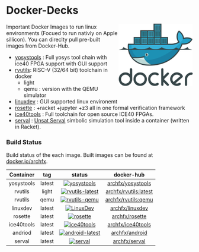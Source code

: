 # Docker-Decks

<img src="https://raw.githubusercontent.com/Archfx/docker-decks/master/images/docker-logo.png" alt="docker" width="200" align="right">
Important Docker Images to run linux environments (Focued to run nativly on Apple sillicon). You can direclty pull pre-built images from Docker-Hub.

<!-- [![dockeri.co](https://dockerico.blankenship.io/image/archfx/yosystools)](https://hub.docker.com/r/archfx/yosystools) -->
* [yosystools](https://github.com/Archfx/docker-decks/tree/master/YosysTools) : Full yosys tool chain with ice40 FPGA support with GUI support
* [rvutils](https://github.com/Archfx/docker-decks/tree/master/rvutils): RISC-V (32/64 bit) toolchain in docker
    - light 
    - qemu : version with the QEMU simulator
* [linuxdev](https://github.com/Archfx/docker-decks/tree/master/LinuxDev) : GUI supported linux environemt
* [rosette](https://github.com/Archfx/docker-decks/tree/master/rosette) : +racket +jupyter +z3 all in one formal verification framework
* [ice40tools](https://github.com/Archfx/docker-decks/tree/master/ice40tools) : Full toolchain for open source ICE40 FPGAs.
* [serval](https://github.com/Archfx/docker-decks/tree/master/serval) : [Unsat Serval](https://unsat.cs.washington.edu/projects/serval/) simbolic simulation tool inside a container (written in Racket).

### Build Status

Build status of the each image. Built images can be found at [docker.io/archfx](https://hub.docker.com/u/archfx).
<div align="center">

| Container  |  tag |  status | docker-hub |
|:-:|:-:|:-:|:-:|
| yosystools  | latest  | [![yosystools](https://github.com/Archfx/docker-decks/actions/workflows/docker-image-yosystools.yml/badge.svg)](https://github.com/Archfx/docker-decks/actions/workflows/docker-image-yosystools.yml)  | [archfx/yosystools](https://hub.docker.com/repository/docker/archfx/yosystools/general) |
|  rvutils     | light   | [![rvutils-latest](https://github.com/Archfx/docker-decks/actions/workflows/docker-image-rvutils.yml/badge.svg)](https://github.com/Archfx/docker-decks/actions/workflows/docker-image-rvutils.yml)  | [archfx/rvutils:latest](https://hub.docker.com/repository/docker/archfx/rvutils/general) |
|  rvutils     |  qemu   |  [![rvutils-qemu](https://github.com/Archfx/docker-decks/actions/workflows/docker-image-rvutils-qemu.yml/badge.svg)](https://github.com/Archfx/docker-decks/actions/workflows/docker-image-rvutils-qemu.yml) | [archfx/rvutils:qemu](https://hub.docker.com/repository/docker/archfx/rvutils/general)|
|  linuxdev | latest  |  [![LinuxDev](https://github.com/Archfx/docker-decks/actions/workflows/docker-image-linuxdev.yml/badge.svg)](https://github.com/Archfx/docker-decks/actions/workflows/docker-image-linuxdev.yml) | [archfx/linuxdev](https://hub.docker.com/repository/docker/archfx/rv32i/general) |
|  rosette | latest  | [![rosette](https://github.com/Archfx/docker-decks/actions/workflows/docker-image-rosette.yml/badge.svg)](https://github.com/Archfx/docker-decks/actions/workflows/docker-image-rosette.yml)  | [archfx/rosette](https://hub.docker.com/repository/docker/archfx/rv32i/general) |
|  ice40tools | latest  | [![ice40tools](https://github.com/Archfx/docker-decks/actions/workflows/docker-image-ice40tools.yml/badge.svg)](https://github.com/Archfx/docker-decks/actions/workflows/docker-image-ice40tools.yml)  | [archfx/ice40tools](https://hub.docker.com/repository/docker/archfx/ice40tools/general) |
|  andriod | latest  | [![android-latest](https://github.com/Archfx/docker-decks/actions/workflows/docker-image-android.yml/badge.svg)](https://github.com/Archfx/docker-decks/actions/workflows/docker-image-android.yml) | [archfx/android](https://hub.docker.com/repository/docker/archfx/android/general) |
|  serval | latest  | [![serval](https://github.com/Archfx/docker-decks/actions/workflows/docker-image-serval.yml/badge.svg)](https://github.com/Archfx/docker-decks/actions/workflows/docker-image-serval.yml) | [archfx/serval](https://hub.docker.com/repository/docker/archfx/serval/general) |

</div>
